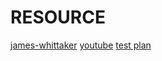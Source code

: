# RESOURCE

[james-whittaker](https://www.linkedin.com/in/james-whittaker-22987813)
[youtube](https://www.youtube.com/watch?v=UlkO_nEJ8RI)
[test plan](https://www.youtube.com/watch?v=QEu3wmgTLqo)
